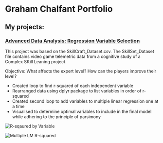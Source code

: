 # Graham Chalfant Portfolio
## My projects:

### [Advanced Data Analysis: Regression Variable Selection ](https://github.com/GrahamChalfant/Advanced_Data_Analysis_Project)

This project was based on the SkillCraft_Dataset.csv. The SkillSet_Dataset file contains video game telemetric data from a cognitive study of a Complex SKill Leaning project.

Objective: What affects the expert level? How can the players improve their level?

- Created loop to find r-squared of each independent variable
- Rearranged data using dplyr package to list variables in order of r-squared
- Created second loop to add variables to multiple linear regression one at a time
- Visualised to determine optimal variables to include in the final model while adhering to the principle of parsimony

![R-sqaured by Variable](https://user-images.githubusercontent.com/70036009/129126071-91d66901-c239-4499-8837-e1a6abe405db.png)


![Multiple LM R-squared](https://user-images.githubusercontent.com/70036009/129126196-9b064030-e62c-486a-ae9e-93e51074c79e.png)
